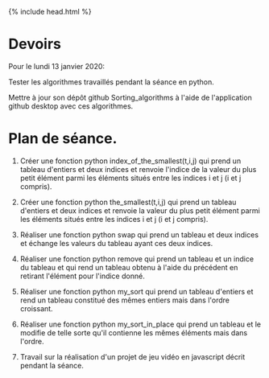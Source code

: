 {% include head.html %}

# Devoirs

Pour le lundi 13 janvier 2020: 

Tester les algorithmes travaillés pendant la séance en python.

Mettre à jour son dépôt github Sorting_algorithms à l'aide de l'application github desktop avec ces algorithmes.

# Plan de séance.

1. Créer une fonction python index_of_the_smallest(t,i,j) qui prend un tableau d'entiers et deux indices et renvoie l'indice de la valeur du plus petit élément parmi les éléments situés entre les indices i et j (i et j compris).

1. Créer une fonction python the_smallest(t,i,j) qui prend un tableau d'entiers et deux indices et renvoie la valeur du plus petit élément parmi les éléments situés entre les indices i et j (i et j compris).

2. Réaliser une fonction python swap qui prend un tableau et deux indices et échange les valeurs du tableau ayant ces deux indices.

3. Réaliser une fonction python remove qui prend un tableau et un indice du tableau et qui rend un tableau obtenu à l'aide du précédent en retirant l'élément pour l'indice donné.

3. Réaliser une fonction python my_sort qui prend un tableau d'entiers et rend un tableau constitué des mêmes entiers mais dans l'ordre croissant.

4. Réaliser une fonction python my_sort_in_place qui prend un tableau et le modifie de telle sorte qu'il contienne les mêmes éléments mais dans l'ordre.

5. Travail sur la réalisation d'un projet de jeu vidéo en javascript décrit pendant la séance.
